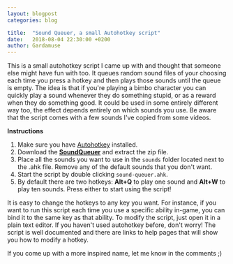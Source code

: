 ```yaml
---
layout: blogpost
categories: blog

title:  "Sound Queuer, a small Autohotkey script"
date:   2018-08-04 22:30:00 +0200
author: Gardamuse
---
```


This is a small autohotkey script I came up with and thought that someone else might have fun with too. It queues random sound files of your choosing each time you press a hotkey and then plays those sounds until the queue is empty. The idea is that if you're playing a bimbo character you can quickly play a sound whenever they do something stupid, or as a reward when they do something good. It could be used in some entirely different way too, the effect depends entirely on which sounds you use. Be aware that the script comes with a few sounds I've copied from some videos.

**Instructions**
1. Make sure you have [Autohotkey](https://autohotkey.com) installed.
2. Download the **[SoundQueuer](/assets/SoundQueuer.zip)** and extract the zip file.
3. Place all the sounds you want to use in the `sounds` folder located next to the .ahk file. Remove any of the default sounds that you don't want.
4. Start the script by double clicking `sound-queuer.ahk`.
5. By default there are two hotkeys: **Alt+Q** to play one sound and **Alt+W** to play ten sounds. Press either to start using the script! 

It is easy to change the hotkeys to any key you want. For instance, if you want to run this script each time you use a specific ability in-game, you can bind it to the same key as that ability. To modify the script, just open it in a plain text editor. If you haven't used autohotkey before, don't worry! The script is well documented and there are links to help pages that will show you how to modify a hotkey.

If you come up with a more inspired name, let me know in the comments ;)